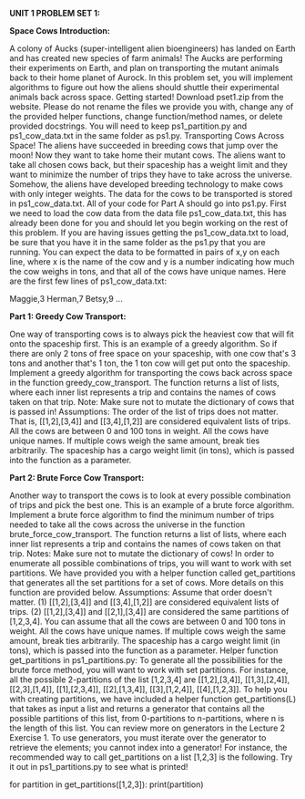 **UNIT 1 PROBLEM SET 1:**

**Space Cows Introduction:**

A colony of Aucks (super-intelligent alien bioengineers) has landed on Earth and has created new species of farm animals! The Aucks are performing their experiments on Earth, and plan on transporting the mutant animals back to their home planet of Aurock. In this problem set, you will implement algorithms to figure out how the aliens should shuttle their experimental animals back across space.
Getting started!
Download pset1.zip from the website.
Please do not rename the files we provide you with, change any of the provided helper functions, change function/method names, or delete provided docstrings. You will need to keep ps1_partition.py and ps1_cow_data.txt in the same folder as ps1.py.
Transporting Cows Across Space!
The aliens have succeeded in breeding cows that jump over the moon! Now they want to take home their mutant cows. The aliens want to take all chosen cows back, but their spaceship has a weight limit and they want to minimize the number of trips they have to take across the universe. Somehow, the aliens have developed breeding technology to make cows with only integer weights.
The data for the cows to be transported is stored in ps1_cow_data.txt. All of your code for Part A should go into ps1.py.
First we need to load the cow data from the data file ps1_cow_data.txt, this has already been done for you and should let you begin working on the rest of this problem. If you are having issues getting the ps1_cow_data.txt to load, be sure that you have it in the same folder as the ps1.py that you are running.
You can expect the data to be formatted in pairs of x,y on each line, where x is the name of the cow and y is a number indicating how much the cow weighs in tons, and that all of the cows have unique names. Here are the first few lines of ps1_cow_data.txt:

Maggie,3
Herman,7
Betsy,9
...

**Part 1: Greedy Cow Transport:**

One way of transporting cows is to always pick the heaviest cow that will fit onto the spaceship first. This is an example of a greedy algorithm. So if there are only 2 tons of free space on your spaceship, with one cow that's 3 tons and another that's 1 ton, the 1 ton cow will get put onto the spaceship.
Implement a greedy algorithm for transporting the cows back across space in the function greedy_cow_transport. The function returns a list of lists, where each inner list represents a trip and contains the names of cows taken on that trip.
Note: Make sure not to mutate the dictionary of cows that is passed in!
Assumptions:
The order of the list of trips does not matter. That is, [[1,2],[3,4]] and [[3,4],[1,2]] are considered equivalent lists of trips.
All the cows are between 0 and 100 tons in weight.
All the cows have unique names.
If multiple cows weigh the same amount, break ties arbitrarily.
The spaceship has a cargo weight limit (in tons), which is passed into the function as a parameter.

**Part 2: Brute Force Cow Transport:**

Another way to transport the cows is to look at every possible combination of trips and pick the best one. This is an example of a brute force algorithm.
Implement a brute force algorithm to find the minimum number of trips needed to take all the cows across the universe in the function brute_force_cow_transport. The function returns a list of lists, where each inner list represents a trip and contains the names of cows taken on that trip.
Notes:
Make sure not to mutate the dictionary of cows!
In order to enumerate all possible combinations of trips, you will want to work with set partitions. We have provided you with a helper function called get_partitions that generates all the set partitions for a set of cows. More details on this function are provided below.
Assumptions:
Assume that order doesn't matter. (1) [[1,2],[3,4]] and [[3,4],[1,2]] are considered equivalent lists of trips. (2) [[1,2],[3,4]] and [[2,1],[3,4]] are considered the same partitions of [1,2,3,4].
You can assume that all the cows are between 0 and 100 tons in weight.
All the cows have unique names.
If multiple cows weigh the same amount, break ties arbitrarily.
The spaceship has a cargo weight limit (in tons), which is passed into the function as a parameter.
Helper function get_partitions in ps1_partitions.py:
To generate all the possibilities for the brute force method, you will want to work with set partitions.
For instance, all the possible 2-partitions of the list [1,2,3,4] are [[1,2],[3,4]], [[1,3],[2,4]], [[2,3],[1,4]], [[1],[2,3,4]], [[2],[1,3,4]], [[3],[1,2,4]], [[4],[1,2,3]].
To help you with creating partitions, we have included a helper function get_partitions(L) that takes as input a list and returns a generator that contains all the possible partitions of this list, from 0-partitions to n-partitions, where n is the length of this list.
You can review more on generators in the Lecture 2 Exercise 1. To use generators, you must iterate over the generator to retrieve the elements; you cannot index into a generator! For instance, the recommended way to call get_partitions on a list [1,2,3] is the following. Try it out in ps1_partitions.py to see what is printed!

for partition in get_partitions([1,2,3]):
    print(partition)
